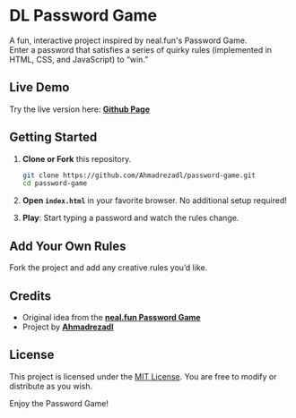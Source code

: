 # DL Password Game

A fun, interactive project inspired by neal.fun's Password Game.  
Enter a password that satisfies a series of quirky rules (implemented in HTML, CSS, and JavaScript) to “win.”

## Live Demo

Try the live version here: **[Github Page](https://ahmadrezadl.github.io/password-game/)**


## Getting Started

1. **Clone or Fork** this repository.
   ```bash
   git clone https://github.com/Ahmadrezadl/password-game.git
   cd password-game
   ```

2. **Open `index.html`** in your favorite browser. No additional setup required!

3. **Play**: Start typing a password and watch the rules change.

## Add Your Own Rules

Fork the project and add any creative rules you’d like.

## Credits

- Original idea from the **[neal.fun Password Game](https://neal.fun/password-game/)**
- Project by **[Ahmadrezadl](https://github.com/Ahmadrezadl)**

## License

This project is licensed under the [MIT License](LICENSE). You are free to modify or distribute as you wish.

Enjoy the Password Game!  
